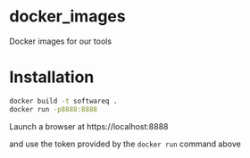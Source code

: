 # docker_images

Docker images for our tools

# Installation

```bash
docker build -t softwareq .
docker run -p8888:8888
```

Launch a browser at https://localhost:8888

and use the token provided by the `docker run` command above

